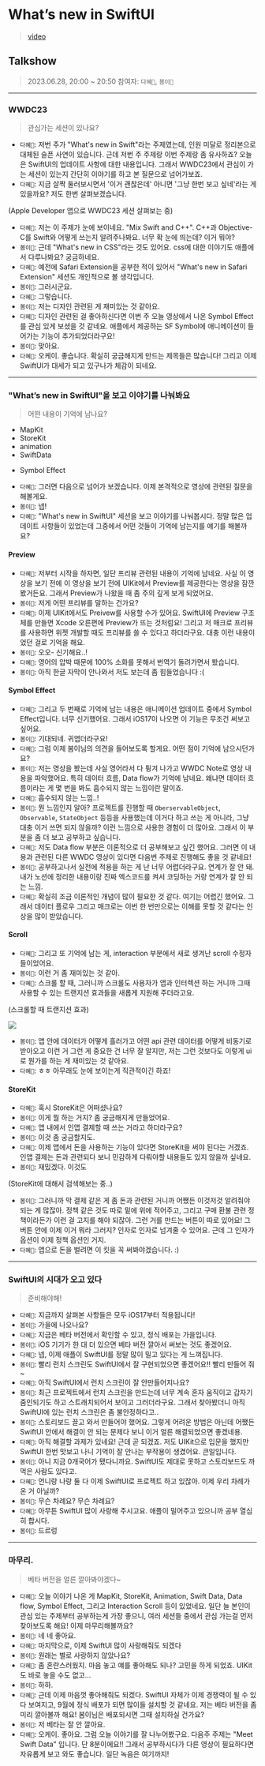 # What’s new in SwiftUI
> [video](https://developer.apple.com/videos/play/wwdc2023/10148)

## Talkshow
> 2023.06.28, 20:00 ~ 20:50
> 참여자: `다혜🐥`, `봄이💟`

<hr>

### WWDC23 
>관심가는 세션이 있나요?

* `다혜🐥`:  저번 주가 "What's new in Swift"라는 주제였는데, 인원 미달로 정리본으로 대체된 슬픈 사연이 있습니다. 근데 저번 주 주제랑 이번 주제랑 좀 유사하죠? 오늘은 SwiftUI의 업데이트 사항에 대한 내용입니다. 그래서 WWDC23에서 관심이 가는 세션이 있는지 간단히 이야기를 하고 본 질문으로 넘어가보죠.
* `다혜🐥`:  지금 살짝 둘러보시면서 '이거 괜찮은데' 아니면 '그냥 한번 보고 싶네'라는 게 있을까요? 저도 한번 살펴보겠습니다.

 (Apple Developer 앱으로 WWDC23 세션 살펴보는 중)
 
* `다혜🐥`:  저는 이 주제가 눈에 보이네요. "Mix Swift and C++". C++과 Objective-C를 Swift와 어떻게 쓰는지 알려주나봐요. 너무 확 눈에 띄는데? 이거 뭐야?
* `봄이💟`:  근데 "What's new in CSS"라는 것도 있어요. css에 대한 이야기도 애플에서 다루나봐요? 궁금하네요.
* `다혜🐥`:  예전에 Safari Extension을 공부한 적이 있어서 "What's new in Safari Extension" 세션도 개인적으로 볼 생각입니다.
* `봄이💟`:  그러시군요.
* `다혜🐥`:  그렇습니다.
* `봄이💟`:  저는 디자인 관련된 게 재미있는 것 같아요.
* `다혜🐥`:  디자인 관련된 걸 좋아하신다면 이번 주 오늘 영상에서 나온 Symbol Effect를 관심 있게 보셨을 것 같네요. 애플에서 제공하는 SF Symbol에 애니메이션이 들어가는 기능이 추가되었더라구요!
* `봄이💟`:  맞아요.
* `다혜🐥`:  오케이. 좋습니다. 확실히 궁금해지게 만드는 제목들은 많습니다! 그리고 이제 SwiftUI가 대세가 되고 있구나가 체감이 되네요.

<hr>

### "What’s new in SwiftUI"을 보고 이야기를 나눠봐요
>어떤 내용이 기억에 남나요?
* MapKit
* StoreKit
* animation
* SwiftData
- Symbol Effect


* `다혜🐥`:  그러면 다음으로 넘어가 보겠습니다. 이제 본격적으로 영상에 관련된 질문을 해볼게요.
* `봄이💟`:  넵!
* `다혜🐥`:  "What's new in SwiftUI" 세션을 보고 이야기를 나눠봅시다. 정말 많은 업데이트 사항들이 있었는데 그중에서 어떤 것들이 기억에 남는지를 얘기를 해볼까요?

#### Preview
* `다혜🐥`:  저부터 시작을 하자면, 일단 프리뷰 관련된 내용이 기억에 남네요. 사실 이 영상을 보기 전에 이 영상을 보기 전에 UIKit에서 Preview를 제공한다는 영상을 잠깐 봤거든요. 그래서 Preview가 나왔을 때 좀 주의 깊게 보게 되었어요.
* `봄이💟`:  저게 어떤 프리뷰를 말하는 건가요?
* `다혜🐥`:  이제 UIKit에서도 Preivew를 사용할 수가 있어요. SwiftUI에 Preview 구조체를 만들면 Xcode 오른편에 Preview가 뜨는 것처럼요! 그리고 저 매크로 프리뷰를 사용하면 위젯 개발할 때도 프리뷰를 쓸 수 있다고 하더라구요. 대충 이런 내용이었던 걸로 기억을 해요.
* `봄이💟`:  오오- 신기해요..!
* `다혜🐥`:  영어의 압박 때문에 100% 소화를 못해서 번역기 돌려가면서 봤습니다.
* `봄이💟`:  아직 한글 자막이 안나와서 저도 보는데 좀 힘들었습니다 :(

#### Symbol Effect
* `다혜🐥`:  그리고 두 번째로 기억에 남는 내용은 애니메이션 업데이트 중에서 Symbol Effect입니다. 너무 신기했어요. 그래서 iOS17이 나오면 이 기능은 무조건 써보고 싶어요.
* `봄이💟`:  기대되네. 귀엽더라구요!
* `다혜🐥`:  그럼 이제 봄이님의 의견을 들어보도록 할게요. 어떤 점이 기억에 남으시던가요?
* `봄이💟`:  저는 영상을 봤는데 사실 영어라서 다 튕겨 나가고 WWDC Note로 영상 내용을 파악했어요. 특히 데이터 흐름, Data flow가 기억에 남네요. 왜냐면 데이터 흐름이라는 게 몇 번을 봐도 흡수되지 않는 느낌이란 말이죠.
* `다혜🐥`:  흡수되지 않는 느낌..!
* `봄이💟`:  뭔 느낌인지 알아? 프로젝트를 진행할 때 `OberservableObject`, `Observable`, `StateObject` 등등을 사용했는데 이거다 하고 쓰는 게 아니라, 그냥 대충 이거 쓰면 되지 않을까? 이런 느낌으로 사용한 경험이 더 많아요. 그래서 이 부분을 좀 더 보고 공부하고 싶습니다.
* `다혜🐥`:  저도 Data flow 부분은 이론적으로 더 공부해보고 싶긴 했어요. 그러면 이 내용과 관련된 다른 WWDC 영상이 있다면 다음번 주제로 진행해도 좋을 것 같네요!
* `봄이💟`:  공부하고나서 실전에 적용을 하는 게 난 너무 어렵더라구요. 연계가 잘 안 돼. 내가 노션에 정리한 내용이랑 진짜 엑스코드를 켜서 코딩하는 거랑 연계가 잘 안 되는 느낌.
* `다혜🐥`:  확실히 조금 이론적인 개념이 많이 필요한 것 같다. 여기는 어렵긴 했어요. 그래서 데이터 플로우 그리고 매크로는 이번 한 번만으로는 이해를 못할 것 같다는 인상을 많이 받았습니다.

#### Scroll
* `다혜🐥`:  그리고 또 기억에 남는 게, interaction 부분에서 새로 생겨난 scroll 수정자들이었어요.
* `봄이💟`:  이런 거 좀 재미있는 것 같아.
* `다혜🐥`:  스크롤 할 때, 그러니까 스크롤도 사용자가 앱과 인터렉션 하는 거니까 그때 사용할 수 있는 트랜지션 효과들을 새롭게 지원해 주더라고요.

 (스크롤할 때 트랜지션 효과)
 
 <img src="https://media.giphy.com/media/v1.Y2lkPTc5MGI3NjExbDZxYTh1czFwdTU3Y20zNXlpaGpzaDJjdnZ2OTRnc3hvcGNmMXBqMyZlcD12MV9pbnRlcm5hbF9naWZfYnlfaWQmY3Q9Zw/zBkdgXMbuWIMfpGnIY/giphy.gif">
 
* `봄이💟`:  앱 안에 데이터가 어떻게 흘러가고 어떤 api 관련 데이터를 어떻게 비동기로 받아오고 이런 거 그런 게 중요한 건 너무 잘 알지만, 저는 그런 것보다도 이렇게 ui로 뭔가를 하는 게 재미있는 것 같아요.
* `다혜🐥`:  ㅎㅎ 아무래도 눈에 보이는게 직관적이긴 하죠!

#### StoreKit
* `다혜🐥`:  혹시 StoreKit은 어떠셨나요?
* `봄이💟`:  이게 뭘 하는 거지? 좀 궁금해지게 만들었어요.
* `다혜🐥`:  앱 내에서 인앱 결제할 때 쓰는 거라고 하더라구요?
* `봄이💟`:  이것 좀 궁금할지도.
* `다혜🐥`:  이제 앱에서 돈을 사용하는 기능이 있다면 StoreKit을 써야 된다는 거겠죠. 인앱 결제는 돈과 관련되다 보니 민감하게 다뤄야할 내용들도 있지 않을까 싶네요.
* `봄이💟`:  재밌겠다. 이것도

 (StoreKit에 대해서 검색해보는 중..)
 
* `봄이💟`:  그러니까 막 결제 같은 게 좀 돈과 관련된 거니까 어쨌든 이것저것 알려줘야 되는 게 많잖아. 정책 같은 것도 따로 밑에 위에 적어주고, 그리고 구매 환불 관련 정책이라든가 이런 걸 고지를 해야 되잖아. 그런 거를 만드는 버튼이 따로 있어요! 그 버튼 안에 이제 이거 뭐라 그러지? 인자로 인자로 넘겨줄 수 있어요. 근데 그 인자가 옵션이 이제 정책 옵션인 거지.
* `다혜🐥`:  앱으로 돈을 벌려면 이 킷을 꼭 써봐야겠습니다. :)

<hr>

### SwiftUI의 시대가 오고 있다
>준비해야해!

* `다혜🐥`:  지금까지 살펴본 사항들은 모두 iOS17부터 적용됩니다!
* `봄이💟`:  가을에 나오나요?
* `다혜🐥`:  지금은 베타 버전에서 확인할 수 있고, 정식 배포는 가을입니다.
* `봄이💟`:  iOS 기기가 한 대 더 있으면 베타 버전 깔아서 써보는 것도 좋겠어요.
* `다혜🐥`:  넵, 이제 애플이 SwiftUI를 정말 많이 밀고 있다는 게 느껴집니다.
* `봄이💟`:  빨리 런치 스크린도 SwiftUI에서 잘 구현되었으면 좋겠어요!! 빨리 만들어 줘~
* `다혜🐥`:  아직 SwiftUI에서 런치 스크린이 잘 안만들어지나요?
* `봄이💟`:  최근 프로젝트에서 런치 스크린을 만드는데 너무 계속 혼자 움직이고 갑자기 줌인되기도 하고 스트래치되어서 보이고 그러더라구요. 그래서 찾아봤더니 아직 SwiftUI에 있는 런치 스크린은 좀 불안정하다고..
* `봄이💟`:  스토리보드 끌고 와서 만들어야 했어요. 그렇게 어려운 방법은 아닌데 어쨌든 SwiftUI 안에서 해결이 안 되는 문제다 보니 이거 얼른 해결되었으면 좋겠네용.
* `다혜🐥`:  아직 해결할 과제가 있네요! 근데 곧 되겠죠. 저도 UIKit으로 입문을 했지만 SwiftUI 한번 맛보고 나니 기억이 잘 안나는 부작용이 생겼어요. 큰일입니다.
* `봄이💟`:  아니 지금 0개국어가 됐다니까요. SwiftUI도 제대로 못하고 스토리보드도 까먹은 사람도 있다고.
* `다혜🐥`:  언니랑 나랑 둘 다 이제 SwiftUI로 프로젝트 하고 있잖아. 이제 우리 차례가 온 거 아닐까?
* `봄이💟`:  무슨 차례요? 무슨 차례요?
* `다혜🐥`:  아무튼 SwiftUI 많이 사랑해 주시고요. 애플이 밀어주고 있으니까 공부 열심히 합시다.
* `봄이💟`:  드르렁

<hr>

### 마무리.
> 베타 버전을 얼른 깔아봐야겠다~

* `다혜🐥`:  오늘 이야기 나온 게 MapKit, StoreKit, Animation, Swift Data, Data flow, Symbol Effect, 그리고 Interaction Scroll 등이 있었네요. 일단 늘 본인이 관심 있는 주제부터 공부하는게 가장 좋으니, 여러 세션들 중에서 관심 가는걸 먼저 찾아보도록 해요! 이제 마무리해볼까요?
* `봄이💟`:  네 네 좋아요.
* `다혜🐥`:  마지막으로, 이제 SwiftUI 많이 사랑해줘도 되겠다
* `봄이💟`:  원래는 별로 사랑하지 않았나요?
* `다혜🐥`:  좀 혼란스러웠지. 마음 놓고 얘를 좋아해도 되나? 고민을 하게 되었죠. UIKit도 바로 놓을 수도 없고...
* `봄이💟`:  하하.
* `다혜🐥`:  근데 이제 마음껏 좋아해줘도 되겠다. SwiftUI 자체가 이제 경쟁력이 될 수 있다 보여지고, 9월에 정식 배포가 되면 많이들 설치할 것 같네요. 저는 베타 버전을 좀 미리 깔아볼까 해요! 봄이님은 배포되시면 그때 설치하실 건가요?
* `봄이💟`:  저 베타는 잘 안 깔아요.
* `다혜🐥`:  오케이. 좋아요. 그럼 오늘 이야기를 잘 나누어봤구요. 다음주 주제는 "Meet Swift Data" 입니다. 단 8분이에요!! 그래서 공부하시다가 다른 영상이 필요하다면 자유롭게 보고 와도 좋습니다. 일단 녹음은 여기까지!



